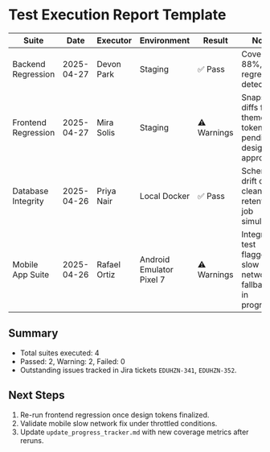 # Test Execution Report Template

| Suite | Date | Executor | Environment | Result | Notes |
| --- | --- | --- | --- | --- | --- |
| Backend Regression | 2025-04-27 | Devon Park | Staging | ✅ Pass | Coverage 88%, no regressions detected. |
| Frontend Regression | 2025-04-27 | Mira Solis | Staging | ⚠️ Warnings | Snapshot diffs for theme tokens pending design approval. |
| Database Integrity | 2025-04-26 | Priya Nair | Local Docker | ✅ Pass | Schema drift check clean; retention job simulated. |
| Mobile App Suite | 2025-04-26 | Rafael Ortiz | Android Emulator Pixel 7 | ⚠️ Warnings | Integration test flagged slow network fallback; fix in progress. |

## Summary
- Total suites executed: 4
- Passed: 2, Warning: 2, Failed: 0
- Outstanding issues tracked in Jira tickets `EDUHZN-341`, `EDUHZN-352`.

## Next Steps
1. Re-run frontend regression once design tokens finalized.
2. Validate mobile slow network fix under throttled conditions.
3. Update `update_progress_tracker.md` with new coverage metrics after reruns.
